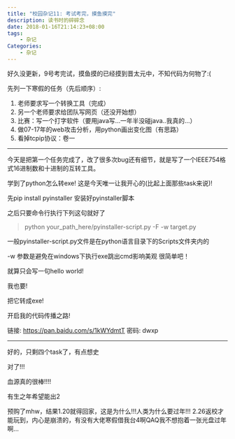 ```yaml
---
title: "校园杂记11: 考试考完，摸鱼摸完"
description: 读书时的碎碎念
date: 2018-01-16T21:14:23+08:00
tags:
    - 杂记
Categories:
    - 杂记
---
```


好久没更新，9号考完试，摸鱼摸的已经摸到晋太元中，不知代码为何物了:(



先列一下寒假的任务（先后顺序）:

1. 老师要求写一个转换工具（完成）
2. 另一个老师要求给团队写网页（还没开始想）
3. 比赛：写一个打字软件（要用java写…一年半没碰java..我真的…）
4. 做07-17年的web攻击分析，用python画出变化图（有思路）
5. 看掉tcpip协议：卷一

------

今天是把第一个任务完成了，改了很多次bug还有细节，就是写了一个IEEE754格式16进制数和十进制的互转工具。

学到了python怎么转exe! 这是今天唯一让我开心的(比起上面那些task来说)!

先pip install pyinstaller 安装好pyinstaller脚本

之后只要命令行执行下列这句就好了

> python your_path_here/pyinstaller-script.py -F -w target.py

一般pyinstaller-script.py文件是在python语言目录下的Scripts文件夹内的

-w 参数是避免在windows下执行exe跳出cmd影响美观
很简单吧！

就算只会写一句hello world!

我也要!

把它转成exe!

开启我的代码传播之路!

链接: https://pan.baidu.com/s/1kWYdmtT 密码: dwxp

------

好的，只剩四个task了，有点想史

对了!!!

血源真的很棒!!!!

有生之年希望能出2

预购了mhw，结果1.20就得回家，这是为什么!!!人类为什么要过年!!!
2.26返校才能玩到，内心是崩溃的，有没有大佬寒假借我台4啊QAQ我不想抱着一张光盘过年啊…